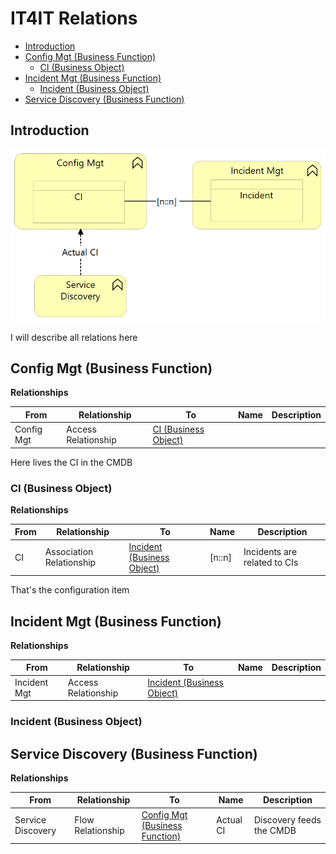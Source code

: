 # IT4IT Relations

* [Introduction](#introduction)
* [Config Mgt (Business Function)](#config-mgt-business-function)
  * [CI (Business Object)](#ci-business-object)
* [Incident Mgt (Business Function)](#incident-mgt-business-function)
  * [Incident (Business Object)](#incident-business-object)
* [Service Discovery (Business Function)](#service-discovery-business-function)

## Introduction

![IT4IT Relations][embedView]

I will describe all relations here


## Config Mgt (Business Function)

**Relationships**

|From|Relationship|To|Name|Description|
|---|---|---|---|---|
|Config Mgt|Access Relationship|[CI (Business Object)](#ci-business-object)|||


Here lives the CI in the CMDB

### CI (Business Object)

**Relationships**

|From|Relationship|To|Name|Description|
|---|---|---|---|---|
|CI|Association Relationship|[Incident (Business Object)](#incident-business-object)|[n::n]|Incidents are related to CIs|


That's the configuration item

## Incident Mgt (Business Function)

**Relationships**

|From|Relationship|To|Name|Description|
|---|---|---|---|---|
|Incident Mgt|Access Relationship|[Incident (Business Object)](#incident-business-object)|||


### Incident (Business Object)

## Service Discovery (Business Function)

**Relationships**

|From|Relationship|To|Name|Description|
|---|---|---|---|---|
|Service Discovery|Flow Relationship|[Config Mgt (Business Function)](#config-mgt-business-function)|Actual CI|Discovery feeds the CMDB|


[^1]: Generated: Fri Feb 08 2019 23:18:11 GMT+0100 (CET)

[embedView]: IT4IT%20%20Reference%20Architecture-IT4IT%20Relations.png